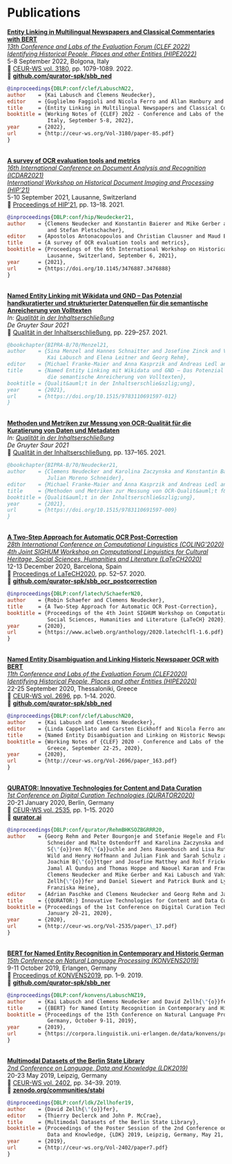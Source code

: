 # Publications

**[Entity Linking in Multilingual Newspapers and Classical Commentaries with BERT](http://ceur-ws.org/Vol-3180/paper-85.pdf)**  
_[13th Conference and Labs of the Evaluation Forum (CLEF 2022)](https://clef2022.clef-initiative.eu/)_  
_[Identifying Historical People, Places and other Entities (HIPE2022)](https://hipe-eval.github.io/HIPE-2022/)_  
5-8 September 2022, Bolgona, Italy  
:closed_book: [CEUR-WS vol. 3180](http://ceur-ws.org/Vol-3180/), pp. 1079-1089. 2022.  
:floppy_disk: **[github.com/qurator-spk/sbb_ned](https://github.com/qurator-spk/sbb_ned)**
  ```bibtex
  @inproceedings{DBLP:conf/clef/LabuschN22,
  author    = {Kai Labusch and Clemens Neudecker},
  editor    = {Guglielmo Faggioli and Nicola Ferro and Allan Hanbury and Martin Potthast},
  title     = {Entity Linking in Multilingual Newspapers and Classical Commentaries with {BERT}},
  booktitle = {Working Notes of {CLEF} 2022 - Conference and Labs of the Evaluation Forum, Bologna, 
               Italy, September 5-8, 2022},
  year      = {2022},
  url       = {http://ceur-ws.org/Vol-3180/paper-85.pdf}
  }
  ```
\
**[A survey of OCR evaluation tools and metrics](https://doi.org/10.1145/3476887.3476888)**  
_[16th International Conference on Document Analysis and Recognition (ICDAR2021)](https://icdar2021.org/)_  
_[International Workshop on Historical Document Imaging and Processing (HIP’21)](https://blog.sbb.berlin/hip2021/)_  
5-10 September 2021, Lausanne, Switzerland  
:closed_book: [Proceedings of HIP'21](https://dl.acm.org/doi/proceedings/10.1145/3476887), pp. 13–18. 2021.  
  ```bibtex
  @inproceedings{DBLP:conf/hip/Neudecker21,
  author    = {Clemens Neudecker and Konstantin Baierer and Mike Gerber and Christian Clausner and Apostolos Antonacopoulos 
               and Stefan Pletschacher},
  editor    = {Apostolos Antonacopoulos and Christian Clausner and Maud Ehrmann and Clemens Neudecker},
  title     = {A survey of OCR evaluation tools and metrics},
  booktitle = {Proceedings of the 6th International Workshop on Historical Document Imaging and Processing {HIP} 2021, 
               Lausanne, Switzerland, September 6, 2021},
  year      = {2021},
  url       = {https://doi.org/10.1145/3476887.3476888}
  }
  ```
\
**[Named Entity Linking mit Wikidata und GND – Das Potenzial handkuratierter und strukturierter Datenquellen f&uuml;r die semantische Anreicherung von Volltexten](https://doi.org/10.1515/9783110691597-012)**  
_In: [Qualit&auml;t in der Inhaltserschlie&szlig;ung](https://doi.org/10.1515/9783110691597)  
De Gruyter Saur 2021_  
:closed_book: [Qualit&auml;t in der Inhaltserschlie&szlig;ung](https://doi.org/10.1515/9783110691597), pp. 229–257. 2021.  
  ```bibtex
  @bookchapter{BIPRA-B/70/Menzel21,
  author    = {Sina Menzel and Hannes Schnaitter and Josefine Zinck and Vivien Petras and Clemens Neudecker and 
               Kai Labusch and Elena Leitner and Georg Rehm},
  editor    = {Michael Franke-Maier and Anna Kasprzik and Andreas Ledl and Hans Sch&uuml;rmann},
  title     = {Named Entity Linking mit Wikidata und GND – Das Potenzial handkuratierter und strukturierter Datenquellen f&uuml;r 
               die semantische Anreicherung von Volltexten},
  booktitle = {Qualit&auml;t in der Inhaltserschlie&szlig;ung},
  year      = {2021},
  url       = {https://doi.org/10.1515/9783110691597-012}
  }
  ```
\
**[Methoden und Metriken zur Messung von OCR-Qualit&auml;t f&uuml;r die Kuratierung von Daten und Metadaten](https://doi.org/10.1515/9783110691597-009)**  
_In: [Qualit&auml;t in der Inhaltserschlie&szlig;ung](https://doi.org/10.1515/9783110691597)  
De Gruyter Saur 2021_  
:closed_book: [Qualit&auml;t in der Inhaltserschlie&szlig;ung](https://doi.org/10.1515/9783110691597), pp. 137–165. 2021.  
  ```bibtex
  @bookchapter{BIPRA-B/70/Neudecker21,
  author    = {Clemens Neudecker and Karolina Zaczynska and Konstantin Baierer and Georg Rehm and Mike Gerber and 
               Julian Moreno Schneider},
  editor    = {Michael Franke-Maier and Anna Kasprzik and Andreas Ledl and Hans Sch&uuml;rmann},
  title     = {Methoden und Metriken zur Messung von OCR-Qualit&auml;t f&uuml;r die Kuratierung von Daten und Metadaten},
  booktitle = {Qualit&auml;t in der Inhaltserschlie&szlig;ung},
  year      = {2021},
  url       = {https://doi.org/10.1515/9783110691597-009}
  }
  ```
\
**[A Two-Step Approach for Automatic OCR Post-Correction](https://www.aclweb.org/anthology/2020.latechclfl-1.6.pdf)**  
_[28th International Conference on Computational Linguistics (COLING'2020)](https://coling2020.org/)_  
_[4th Joint SIGHUM Workshop on Computational Linguistics for Cultural Heritage, Social Sciences, Humanities and Literature 
(LaTeCH2020)](https://sighum.wordpress.com/events/latech-clfl-2020/)_  
12-13 December 2020, Barcelona, Spain  
:closed_book: [Proceedings of LaTeCH2020](https://www.aclweb.org/anthology/events/coling-2020/#2020-latechclfl-1), pp. 52–57. 2020.  
:floppy_disk: **[github.com/qurator-spk/sbb_ocr_postcorrection](https://github.com/qurator-spk/sbb_ocr_postcorrection)**
  ```bibtex
  @inproceedings{DBLP:conf/latech/SchaeferN20,
  author    = {Robin Schaefer and Clemens Neudecker},
  title     = {A Two-Step Approach for Automatic OCR Post-Correction},
  booktitle = {Proceedings of the 4th Joint SIGHUM Workshop on Computational Linguistics for Cultural Heritage, 
               Social Sciences, Humanities and Literature {LaTeCH} 2020},
  year      = {2020},
  url       = {https://www.aclweb.org/anthology/2020.latechclfl-1.6.pdf}
  }
  ```
\
**[Named Entity Disambiguation and Linking Historic Newspaper OCR with BERT](http://ceur-ws.org/Vol-2696/paper_163.pdf)**  
_[11th Conference and Labs of the Evaluation Forum (CLEF2020)](https://clef2020.clef-initiative.eu/)_  
_[Identifying Historical People, Places and other Entities (HIPE2020)](https://impresso.github.io/CLEF-HIPE-2020/)_  
22-25 September 2020, Thessaloniki, Greece  
:closed_book: [CEUR-WS vol. 2696](http://ceur-ws.org/Vol-2696/), pp. 1–14. 2020.  
:floppy_disk: **[github.com/qurator-spk/sbb_ned](https://github.com/qurator-spk/sbb_ned)**
  ```bibtex
  @inproceedings{DBLP:conf/clef/LabuschN20,
  author    = {Kai Labusch and Clemens Neudecker},
  editor    = {Linda Cappellato and Carsten Eickhoff and Nicola Ferro and Aur{\'{e}}lie N{\'{e}}v{\'{e}}ol},
  title     = {Named Entity Disambiguation and Linking on Historic Newspaper {OCR} with {BERT}},
  booktitle = {Working Notes of {CLEF} 2020 - Conference and Labs of the Evaluation Forum, Thessaloniki, 
               Greece, September 22-25, 2020},
  year      = {2020},
  url       = {http://ceur-ws.org/Vol-2696/paper_163.pdf}
  }
  ```
\
**[QURATOR: Innovative Technologies for Content and Data Curation](http://ceur-ws.org/Vol-2535/paper_17.pdf)**  
_[1st Conference on Digital Curation Technologies (QURATOR2020)](https://qurator.ai/conference-qurator-2020/)_  
20-21 January 2020, Berlin, Germany  
:closed_book: [CEUR-WS vol. 2535](http://ceur-ws.org/Vol-2535/), pp. 1–15. 2020  
:floppy_disk: **[qurator.ai](https://qurator.ai)**
  ```bibtex
  @inproceedings{DBLP:conf/qurator/RehmBHKSOZBGRRR20,
  author    = {Georg Rehm and Peter Bourgonje and Stefanie Hegele and Florian Kintzel and Juli{\'{a}}n Moreno 
               Schneider and Malte Ostendorff and Karolina Zaczynska and Armin Berger and Stefan Grill and 
               S{\"{o}}ren R{\"{a}}uchle and Jens Rauenbusch and Lisa Rutenburg and Andr{\'{e}} Schmidt and Mikka 
               Wild and Henry Hoffmann and Julian Fink and Sarah Schulz and Jurica Seva and Joachim Quantz and 
               Joachim B{\"{o}}ttger and Josefine Matthey and Rolf Fricke and Jan Thomsen and Adrian Paschke and 
               Jamal Al Qundus and Thomas Hoppe and Naouel Karam and Frauke Weichhardt and Christian Fillies and 
               Clemens Neudecker and Mike Gerber and Kai Labusch and Vahid Rezanezhad and Robin Schaefer and David 
               Zellh{\"{o}}fer and Daniel Siewert and Patrick Bunk and Lydia Pintscher and Elena Aleynikova and 
               Franziska Heine},
  editor    = {Adrian Paschke and Clemens Neudecker and Georg Rehm and Jamal Al Qundus and Lydia Pintscher},
  title     = {{QURATOR:} Innovative Technologies for Content and Data Curation},
  booktitle = {Proceedings of the 1st Conference on Digital Curation Technologies, {QURATOR} 2020, Berlin, Germany, 
               January 20-21, 2020},
  year      = {2020},
  url       = {http://ceur-ws.org/Vol-2535/paper\_17.pdf}
  }
  ```
\
**[BERT for Named Entity Recognition in Contemporary and Historic German](https://corpora.linguistik.uni-erlangen.de/data/konvens/proceedings/papers/KONVENS2019_paper_4.pdf)**  
_[15th Conference on Natural Language Processing (KONVENS2019)](https://2019.konvens.org/)_  
9-11 October 2019, Erlangen, Germany  
:closed_book: [Proceedings of KONVENS2019](https://corpora.linguistik.uni-erlangen.de/data/konvens/proceedings/), pp. 1–9. 2019.  
:floppy_disk: **[github.com/qurator-spk/sbb_ner](https://github.com/qurator-spk/sbb_ner)**
  ```bibtex
  @inproceedings{DBLP:conf/konvens/LabuschNZ19,
  author    = {Kai Labusch and Clemens Neudecker and David Zellh{\"{o}}fer},
  title     = {{BERT} for Named Entity Recognition in Contemporary and Historic German},
  booktitle = {Proceedings of the 15th Conference on Natural Language Processing, {KONVENS} 2019, Erlangen, 
               Germany, October 9-11, 2019},
  year      = {2019},
  url       = {https://corpora.linguistik.uni-erlangen.de/data/konvens/proceedings/papers/KONVENS2019\_paper\_4.pdf}
  }
  ```
\
**[Multimodal Datasets of the Berlin State Library](http://ceur-ws.org/Vol-2402/paper7.pdf)**  
_[2nd Conference on Language, Data and Knowledge (LDK2019)](http://2019.ldk-conf.org/)_  
20-23 May 2019, Leipzig, Germany  
:closed_book: [CEUR-WS vol. 2402](http://ceur-ws.org/Vol-2402/), pp. 34–39. 2019.  
:floppy_disk: **[zenodo.org/communities/stabi](https://zenodo.org/communities/stabi/search?page=1&size=20)**
  ```bibtex
  @inproceedings{DBLP:conf/ldk/Zellhofer19,
  author    = {David Zellh{\"{o}}fer},
  editor    = {Thierry Declerck and John P. McCrae},
  title     = {Multimodal Datasets of the Berlin State Library},
  booktitle = {Proceedings of the Poster Session of the 2nd Conference on Language,
               Data and Knowledge, {LDK} 2019, Leipzig, Germany, May 21, 2019},
  year      = {2019},
  url       = {http://ceur-ws.org/Vol-2402/paper7.pdf}
  }
  ```
